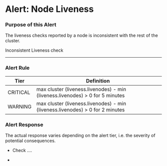 # Alert: Node Liveness

### Purpose of this Alert

The liveness checks reported by a node is inconsistent with the rest of the cluster.

Inconsistent Liveness check



------

### Alert Rule

| Tier     | Definition                                                   |
| -------- | ------------------------------------------------------------ |
| CRITICAL | max cluster (liveness.livenodes) - min (liveness.livenodes) > 0 for 5 minutes |
| WARNING  | max cluster (liveness.livenodes) - min (liveness.livenodes) > 0 for 2 minutes |



### Alert Response

The actual response varies depending on the alert tier, i.e. the severity of potential consequences.

- Check ....

- 

